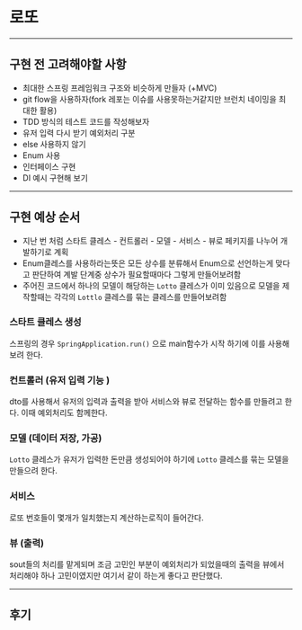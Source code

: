 # 로또
---

## 구현 전 고려해야할 사항
* 최대한 스프링 프레임워크 구조와 비슷하게 만들자 (+MVC)
* git flow을 사용하자(fork 레포는 이슈를 사용못하는거같지만 브런치 네이밍을 최대한 활용)
* TDD 방식의 테스트 코드를 작성해보자
* 유저 입력 다시 받기 예외처리 구분
* else 사용하지 않기
* Enum 사용
* 인터페이스 구현
* DI 예시 구현해 보기
---

## 구현 예상 순서
* 지난 번 처럼 스타트 클레스 - 컨트롤러 - 모델 - 서비스 - 뷰로 페키지를 나누어 개발하기로 계획
* Enum클레스를 사용하라는뜻은 모든 상수를 분류해서 Enum으로 선언하는게 맞다고 판단하여 계발 단계중 상수가 필요할때마다 그렇게 만들어보려함
* 주어진 코드에서 하나의 모델이 해당하는 `Lotto` 클레스가 이미 있음으로 모델을 제작할때는 각각의 `Lottlo` 클레스를 묶는 클레스를 만들어보려함

### 스타트 클레스 생성
스프링의 경우 `SpringApplication.run()` 으로 main함수가 시작 하기에 이를 사용해보려 한다. 

### 컨트롤러 (유저 입력 기능 )
dto를 사용해서 유저의 입력과 출력을 받아 서비스와 뷰로 전달하는 함수를 만들려고 한다. 이때 예외처리도 함께한다.

### 모델 (데이터 저장, 가공)
`Lotto` 클레스가 유저가 입력한 돈만큼 생성되어야 하기에 `Lotto` 클레스를 묶는 모델을 만들으려 한다.

### 서비스
로또 번호들이 몇개가 일치했는지 계산하는로직이 들어간다.

### 뷰 (출력)
sout들의 처리를 맡게되며 조금 고민인 부분이 예외처리가 되었을때의 출력을 뷰에서 처리해야 하나 고민이였지만 여기서 같이 하는게 좋다고 판단했다.

---

## 후기

